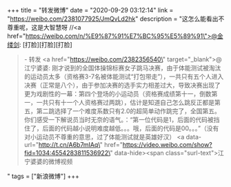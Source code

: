 +++
title = "转发微博"
date = "2020-09-29 03:12:14"
link = "https://weibo.com/2381077925/JmQvLd2hk"
description = "这怎么能看出不尊重呢，这是大智慧呀 //<a href=\"https://weibo.com/n/%E9%87%91%E7%BC%95%E5%89%91\">@金缕剑</a>: [打脸][打脸][打脸]<br><blockquote> - 转发 <a href=\"https://weibo.com/2382356540\" target=\"_blank\">@江宁婆婆</a>: 刚才说到的全国体操锦标赛女子跳马决赛，由于体能测试被淘汰的运动员太多（资格赛3-7名被体能测试“打包带走”），一共只有五个人进入决赛（正常是八个），由于参加决赛的选手实力相差过大，导致决赛出现了更为戏剧性的一幕：第四个登场的小运动员（资格赛成绩第十一，倒数第一，一共只有十一个人资格赛过两跳），估计是知道自己怎么跳反正都是第五，第二跳选择了一个难度系数只有2.0的超简单动作跳完了，全国第五。你们感受一下解说员当时无奈的语气。：“第一位代码是1，后面的代码被挡住了，后面的代码越小说明难度越低。。。哦，后面的代码是00。。。”（没有对小运动员不尊重的意思，过了体能测试就是英雄好汉） <a data-url=\"http://t.cn/A6b7mIAq\" href=\"https://video.weibo.com/show?fid=1034:4554283811536922\" data-hide><span class=\"surl-text\">江宁婆婆的微博视频</span></a></blockquote>"
tags = ["新浪微博"]
+++
